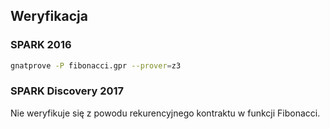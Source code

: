 ## Weryfikacja

### SPARK 2016

```bash
gnatprove -P fibonacci.gpr --prover=z3
```

### SPARK Discovery 2017

Nie weryfikuje się z powodu rekurencyjnego kontraktu w funkcji Fibonacci.

